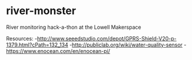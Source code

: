 river-monster
=============

River monitoring hack-a-thon at the Lowell Makerspace

Resources:
-http://www.seeedstudio.com/depot/GPRS-Shield-V20-p-1379.html?cPath=132_134
-http://publiclab.org/wiki/water-quality-sensor
-https://www.enocean.com/en/enocean-pi/
